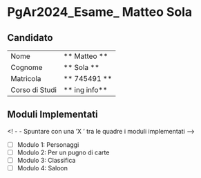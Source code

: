 # PgAr2024_Esame_ Matteo Sola

 ## Candidato

 |                |                    |
 | -------------- | ------------------ |
 | Nome           | ** Matteo **       |
 | Cognome        | ** Sola **         |
 | Matricola      | ** 745491 **       |
 | Corso di Studi | ** ing info**      |

 ## Moduli Implementati

 <! - - Spuntare con una ’X ’ tra le quadre i moduli implementati -->

 - [ ] Modulo 1: Personaggi
 - [ ] Modulo 2: Per un pugno di carte
 - [ ] Modulo 3: Classifica
 - [ ] Modulo 4: Saloon